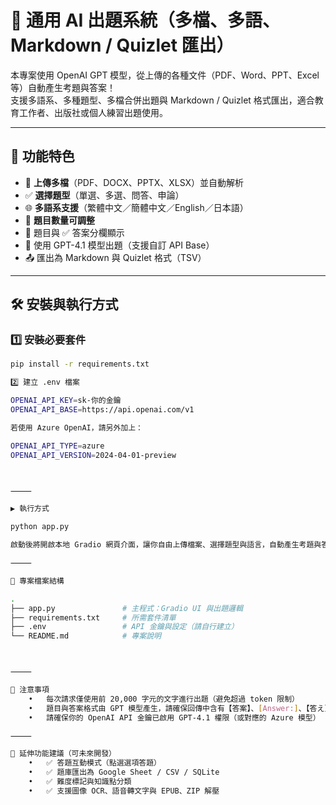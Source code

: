 # 📄 通用 AI 出題系統（多檔、多語、Markdown / Quizlet 匯出）

本專案使用 OpenAI GPT 模型，從上傳的各種文件（PDF、Word、PPT、Excel 等）自動產生考題與答案！  
支援多語系、多種題型、多檔合併出題與 Markdown / Quizlet 格式匯出，適合教育工作者、出版社或個人練習出題使用。

---

## 🚀 功能特色

- 📎 **上傳多檔**（PDF、DOCX、PPTX、XLSX）並自動解析
- ✅ **選擇題型**（單選、多選、問答、申論）
- 🌐 **多語系支援**（繁體中文／簡體中文／English／日本語）
- 🔢 **題目數量可調整**
- 📘 題目與 ✅ 答案分欄顯示
- 🧠 使用 GPT-4.1 模型出題（支援自訂 API Base）
- 📤 匯出為 Markdown 與 Quizlet 格式（TSV）

---

## 🛠 安裝與執行方式

### 1️⃣ 安裝必要套件

```bash
pip install -r requirements.txt

2️⃣ 建立 .env 檔案

OPENAI_API_KEY=sk-你的金鑰
OPENAI_API_BASE=https://api.openai.com/v1

若使用 Azure OpenAI，請另外加上：

OPENAI_API_TYPE=azure
OPENAI_API_VERSION=2024-04-01-preview



⸻

▶️ 執行方式

python app.py

啟動後將開啟本地 Gradio 網頁介面，讓你自由上傳檔案、選擇題型與語言，自動產生考題與答案。

⸻

📂 專案檔案結構

.
├── app.py               # 主程式：Gradio UI 與出題邏輯
├── requirements.txt     # 所需套件清單
├── .env                 # API 金鑰與設定（請自行建立）
└── README.md            # 專案說明



⸻

📌 注意事項
	•	每次請求僅使用前 20,000 字元的文字進行出題（避免超過 token 限制）
	•	題目與答案格式由 GPT 模型產生，請確保回傳中含有【答案】、[Answer:]、【答え】等標記
	•	請確保你的 OpenAI API 金鑰已啟用 GPT-4.1 權限（或對應的 Azure 模型）

⸻

🧠 延伸功能建議（可未來開發）
	•	✅ 答題互動模式（點選選項答題）
	•	✅ 題庫匯出為 Google Sheet / CSV / SQLite
	•	✅ 難度標記與知識點分類
	•	✅ 支援圖像 OCR、語音轉文字與 EPUB、ZIP 解壓
